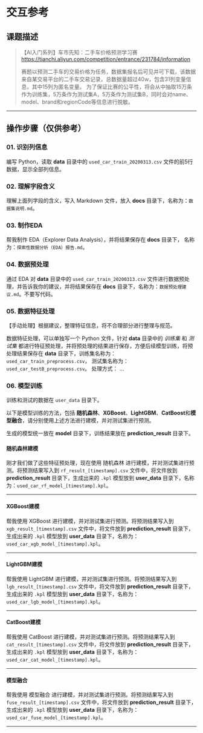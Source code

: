 # 交互参考

## 课题描述

> 【AI入门系列】车市先知：二手车价格预测学习赛
> https://tianchi.aliyun.com/competition/entrance/231784/information
> 
> 赛题以预测二手车的交易价格为任务，数据集报名后可见并可下载，该数据来自某交易平台的二手车交易记录，总数据量超过40w，包含31列变量信息，其中15列为匿名变量。
> 为了保证比赛的公平性，将会从中抽取15万条作为训练集，5万条作为测试集A，5万条作为测试集B，同时会对name、model、brand和regionCode等信息进行脱敏。

---

## 操作步骤（仅供参考）

### 01. 识别列信息

编写 Python，读取 **data** 目录中的 `used_car_train_20200313.csv` 文件的前5行数据，显示全部列信息。

### 02. 理解字段含义

理解上面列字段的含义，写入 Markdown 文件，放入 **docs** 目录下，名称为：`数据集说明.md`。

### 03. 制作EDA

帮我制作 EDA（Explorer Data Analysis），并将结果保存在 **docs** 目录下， 名称为：`探索性数据分析（EDA）报告.md`。

### 04. 数据预处理

通过 EDA 对 **data** 目录中的 `used_car_train_20200313.csv` 文件进行数据预处理，并告诉我你的建议，并将结果保存在 **docs** 目录下，名称为：`数据预处理建议.md`。不要写代码。

### 05. 数据特征处理

【手动处理】根据建议，整理特征信息，将不合理部分进行整理与规范。

数据特征处理，可以单独写一个 Python 文件，针对 **data** 目录中的 *训练集* 和 *测试集* 都进行特征预处理，并将预处理的结果进行保存，方便后续模型训练，将预处理结果保存在 **data** 目录下，训练集名称为：`used_car_train_preprocess.csv`， 测试集名称为：`used_car_testB_preprocess.csv`。
处理方式：
...

### 06. 模型训练

训练和测试的数据在 `user_data` 目录下。

以下是模型训练的方法，包括 **随机森林**、**XGBoost**、**LightGBM**、**CatBoost**和**模型融合**，请分别使用上述方法进行建模，并对测试集进行预测。

生成的模型统一放在 **model** 目录下，训练结果放在 **prediction_result** 目录下。

#### 随机森林建模

刚才我们做了这些特征预处理，现在使用 随机森林 进行建模，并对测试集进行预测。将预测结果写入到 `rf_result_[timestamp].csv` 文件中，将文件放到 **prediction_result** 目录下，生成出来的 `.kpl` 模型放到 **user_data** 目录下，名称为：`used_car_rf_model_[timestamp].kpl`。

---

#### XGBoost建模

帮我使用 XGBoost 进行建模，并对测试集进行预测。将预测结果写入到 `xgb_result_[timestamp].csv` 文件中，将文件放到 **prediction_result** 目录下，生成出来的 `.kpl` 模型放到 **user_data** 目录下，名称为：`used_car_xgb_model_[timestamp].kpl`。

---

#### LightGBM建模

帮我使用 LightGBM 进行建模，并对测试集进行预测。将预测结果写入到 `lgb_result_[timestamp].csv` 文件中，将文件放到 **prediction_result** 目录下，生成出来的 `.kpl` 模型放到 **user_data** 目录下，名称为：`used_car_lgb_model_[timestamp].kpl`。

---

#### CatBoost建模

帮我使用 CatBoost 进行建模，并对测试集进行预测。将预测结果写入到 `cat_result_[timestamp].csv` 文件中，将文件放到 **prediction_result** 目录下，生成出来的 `.kpl` 模型放到 **user_data** 目录下，名称为：`used_car_cat_model_[timestamp].kpl`。

---

#### 模型融合

帮我使用 模型融合 进行建模，并对测试集进行预测。将预测结果写入到 `fuse_result_[timestamp].csv` 文件中，将文件放到 **prediction_result** 目录下，生成出来的 `.kpl` 模型放到 **user_data** 目录下，名称为：`used_car_fuse_model_[timestamp].kpl`。

---
